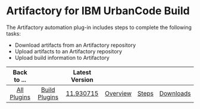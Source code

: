 
Artifactory for IBM UrbanCode Build
===================================

The Artifactory automation plug-in includes steps to complete the following tasks:

* Download artifacts from an Artifactory repository
* Upload artifacts to an Artifactory repository
* Upload build information to Artifactory


|Back to ...||Latest Version||||
| :---: | :---: | :---: | :---: | :---: | :---: |
|[All Plugins](../../index.md)|[Build Plugins](../README.md)|[11.930715](https://raw.githubusercontent.com/UrbanCode/IBM-UCB-PLUGINS/main/files/Artifactory/Artifactory-11.930715.zip)|[Overview](overview.md)|[Steps](steps.md)|[Downloads](downloads.md)|
